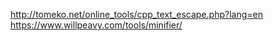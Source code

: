 http://tomeko.net/online_tools/cpp_text_escape.php?lang=en
https://www.willpeavy.com/tools/minifier/

